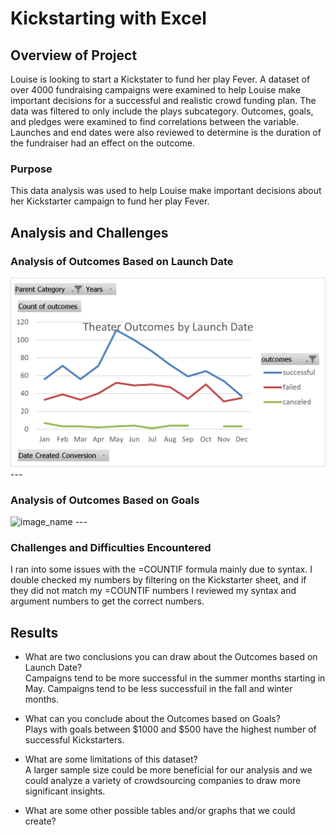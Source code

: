 # Kickstarting with Excel

## Overview of Project
Louise is looking to start a Kickstater to fund her play Fever. A dataset of over 4000 fundraising campaigns were examined to help Louise make important decisions for a successful and realistic crowd funding plan. The data was filtered to only include the plays subcategory. Outcomes, goals, and pledges were examined to find correlations between the variable. Launches and end dates were also reviewed to determine is the duration of the fundraiser had an effect on the outcome.


### Purpose
This data analysis was used to help Louise make important decisions about her Kickstarter campaign to fund her play Fever.

## Analysis and Challenges


### Analysis of Outcomes Based on Launch Date
![image_name](Theater_Outcomes_vs_Launch.png) ---


### Analysis of Outcomes Based on Goals
![image_name](path/to/image_name.png) ---



### Challenges and Difficulties Encountered
I ran into some issues with the =COUNTIF formula mainly due to syntax. I double checked my numbers by filtering on the Kickstarter sheet, and if they did not match my =COUNTIF numbers I reviewed my syntax and argument numbers to get the correct numbers.

## Results

- What are two conclusions you can draw about the Outcomes based on Launch Date? <br>Campaigns tend to be more successful in the summer months starting in May. Campaigns tend to be less successfuil in the fall and winter months.


- What can you conclude about the Outcomes based on Goals? <br>Plays with goals between $1000 and $500 have the highest number of successful Kickstarters.

- What are some limitations of this dataset? <br> A larger sample size could be more beneficial for our analysis and we could analyze a variety of crowdsourcing companies to draw more significant insights.


- What are some other possible tables and/or graphs that we could create?

